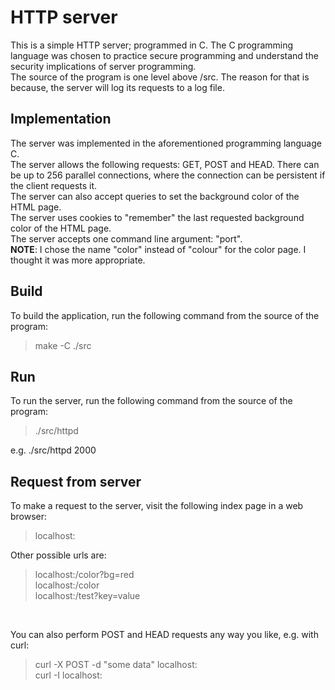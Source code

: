 # HTTP server
This is a simple HTTP server; programmed in C. The C programming language was chosen to practice secure programming and understand the security implications of server programming.<br/>
The source of the program is one level above /src. The reason for that is because, the server will log its requests to a log file.

## Implementation
The server was implemented in the aforementioned programming language C.<br/>
The server allows the following requests: GET, POST and HEAD. There can be up to 256 parallel connections, where the connection can be persistent if the client requests it. <br/>
The server can also accept queries to set the background color of the HTML page.</br>
The server uses cookies to "remember" the last requested background color of the HTML page.<br/>
The server accepts one command line argument: "port".<br/>
**NOTE**: I chose the name "color" instead of "colour" for the color page. I thought it was more appropriate.

## Build
To build the application, run the following command from the source of the program:
> make -C ./src

## Run
To run the server, run the following command from the source of the program:
> ./src/httpd <port>

e.g. ./src/httpd 2000

## Request from server
To make a request to the server, visit the following index page in a web browser:
> localhost:<port>

Other possible urls are:
> localhost:<port>/color?bg=red<br/>
  localhost:<port>/color<br/>
  localhost:<port>/test?key=value

<br/>

You can also perform POST and HEAD requests any way you like, e.g. with curl:
> curl -X POST -d "some data" localhost:<port><br/>
  curl -I localhost:<port> 
